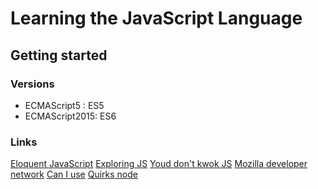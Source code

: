 # Learning the JavaScript Language

## Getting started

### Versions

- ECMAScript5 : ES5
- ECMAScript2015: ES6

### Links

[Eloquent JavaScript](https://eloquentjavascript.net/)
[Exploring JS](https://exploringjs.com/)
[Youd don't kwok JS](https://github.com/getify/You-Dont-Know-JS)
[Mozilla developer network](https://developer.mozilla.org/en-US/docs/Web/JavaScript)
[Can I use](https://caniuse.com/)
[Quirks node](https://www.quirksmode.org/)


